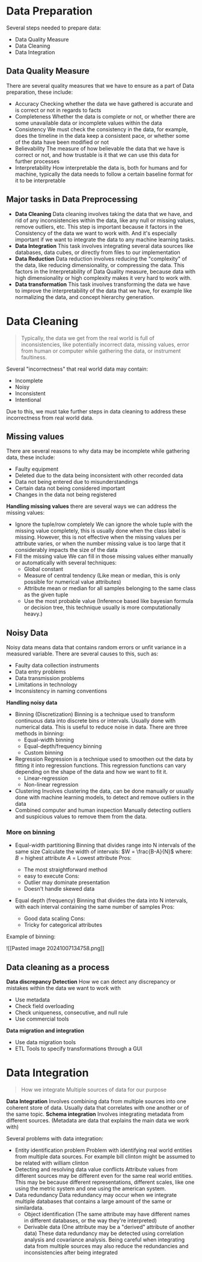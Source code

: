 # Data Preparation

Several steps needed to prepare data:
- Data Quality Measure
- Data Cleaning
- Data Integration

## Data Quality Measure

There are several quality measures that we have to ensure as a part of Data preparation, these include:
- Accuracy
	Checking whether the data we have gathered is accurate and is correct or not in regards to facts
- Completeness
	Whether the data is complete or not, or whether there are some unavailable data or incomplete values within the data
- Consistency
	We must check the consistency in the data, for example, does the timeline in the data keep a consistent pace, or whether some of the data have been modified or not
- Believability
	The measure of how believable the data that we have is correct or not, and how trustable is it that we can use this data for further processes
- Interpretability
	How interpretable the data is, both for humans and for machine, typically the data needs to follow a certain baseline format for it to be interpretable


## Major tasks in Data Preprocessing

- **Data Cleaning**
	Data cleaning involves taking the data that we have, and rid of any inconsistencies within the data, like any null or missing values, remove outliers, etc. This step is important because it factors in the Consistency of the data we want to work with. And it's especially important if we want to integrate the data to any machine learning tasks.
- **Data Integration**
	This task involves integrating several data sources like databases, data cubes, or directly from files to our implementation
- **Data Reduction**
	Data reduction involves reducing the "complexity" of the data, like reducing dimensionality, or compressing the data. This factors in the Interpretability of Data Quality measure, because data with high dimensionality or high complexity makes it very hard to work with.
- **Data transformation**
	This task involves transforming the data we have to improve the interpretability of the data that we have, for example like normalizing the data, and concept hierarchy generation.



# Data Cleaning

> Typically, the data we get from the real world is full of inconsistencies, like potentially incorrect data, missing values, error from human or computer while gathering the data, or instrument faultiness.

Several "incorrectness" that real world data may contain:
- Incomplete
- Noisy
- Inconsistent
- Intentional

Due to this, we must take further steps in data cleaning to address these incorrectness from real world data.

## Missing values

There are several reasons to why data may be incomplete while gathering data, these include:
- Faulty equipment
- Deleted due to the data being inconsistent with other recorded data
- Data not being entered due to misunderstandings
- Certain data not being considered important
- Changes in the data not being registered

**Handling missing values**
there are several ways we can address the missing values:

- Ignore the tuple/row completely
	We can ignore the whole tuple with the missing value completely, this is usually done when the class label is missing. However, this is not effective when the missing values per attribute varies, or when the number missing value is too large that it considerably impacts the size of the data
- Fill the missing value
	We can fill in those missing values either manually or automatically with several techniques:
	- Global constant
	- Measure of central tendency (Like mean or median, this is only possible for numerical value attributes)
	- Attribute mean or median for all samples belonging to the same class as the given tuple
	-  Use the most probable value (Inference based like bayesian formula or decision tree, this technique usually is more computationally heavy.)


## Noisy Data

Noisy data means data that contains random errors or unfit variance in a measured variable. There are several causes to this, such as:
- Faulty data collection instruments
- Data entry problems
- Data transmission problems
- Limitations in technology
- Inconsistency in naming conventions

**Handling noisy data**
- Binning (Discretization)
	Binning is a technique used to transform continuous data into discrete bins or intervals. Usually done with numerical data. This is useful to reduce noise in data. There are three methods in binning:
	- Equal-width binning
	- Equal-depth/frequency binning
	- Custom binning
- Regression
	Regression is a technique used to smoothen out the data by fitting it into regression functions. This regression functions can vary depending on the shape of the data and how we want to fit it.
	- Linear-regression
	- Non-linear regression
- Clustering
	Involves clustering the data, can be done manually or usually done with machine learning models, to detect and remove outliers in the data
- Combined computer and human inspection
	Manually detecting outliers and suspicious values to remove them from the data.

### More on binning

- Equal-width partitioning
	Binning that divides range into N intervals of the same size
	Calculate the width of intervals:
	$W = \frac{B-A}{N}$
	where:
	$B$ = highest attribute
	$A$ = Lowest attribute
	Pros:
	- The most straightforward method
	- easy to execute
	Cons:
	- Outlier may dominate presentation
	- Doesn't handle skewed data

- Equal depth (frequency)
	Binning that divides the data into N intervals, with each interval containing the same number of samples
	Pros:
	- Good data scaling
	Cons:
	- Tricky for categorical attributes

Example of binning:

![[Pasted image 20241007134758.png]]


## Data cleaning as a process

**Data discrepancy Detection**
How we can detect any discrepancy or mistakes within the data we want to work with
- Use metadata
- Check field overloading
- Check uniqueness, consecutive, and null rule
- Use commercial tools

**Data migration and integration**
- Use data migration tools
- ETL Tools to specify transformations through a GUI

# Data Integration

> How we integrate Multiple sources of data for our purpose

**Data Integration**
	Involves combining data from multiple sources into one coherent store of data. Usually data that correlates with one another or of the same topic. 
**Schema integration**
	Involves integrating metadata from different sources. (Metadata are data that explains the main data we work with)

Several problems with data integration:
- Entity identification problem
	Problem with identifying real world entities from multiple data sources. For example bill clinton might be assumed to be related with william clinton
- Detecting and resolving data value conflicts
	Attribute values from different sources may be different even for the same real world entities. This may be because different representations, different scales, like one using the metric system and one using the american system.
- Data redundancy
	Data redundancy may occur when we integrate multiple databases that contains a large amount of the same or similardata.
	- Object identification (The same attribute may have different names in different databases, or the way they're interpreted)
	- Derivable data (One attribute may be a "derived" attribute of another data)
	These data redundancy may be detected using correlation analysis and covariance analysis.
	Being careful when integrating data from multiple sources may also reduce the redundancies and inconsistencies after being integrated


